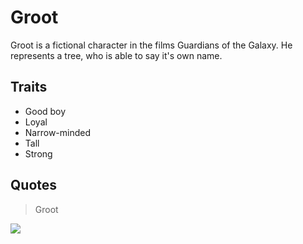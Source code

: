 # Groot
Groot is a fictional character in the films Guardians of the Galaxy. He represents a tree, who is able to say it's own name.
## Traits
* Good boy
* Loyal
* Narrow-minded
* Tall
* Strong
## Quotes
> Groot

<img src="https://www.china-gadgets.de/app/uploads/2018/04/Baby-Groot-Blumentopf-1-500x500.jpg"/>